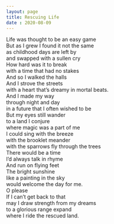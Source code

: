 ```yaml
---
layout: page
title: Rescuing Life
date : 2020-08-09
---
```



Life was thought to be an easy game  
But as I grew I found it not the same  
as childhood days are left by  
and swapped with a sullen cry  
How hard was it to break  
with a time that had no stakes  
And so I walked the halls  
And I strove the streets  
with a heart that’s dreamy in mortal beats.  
And I made my way  
through night and day  
in a future that I often wished to be  
But my eyes still wander   
to a land I conjure  
where magic was a part of me  
I could sing with the breeze  
with the brooklet meander  
with the sparrows fly through the trees  
There would be a time  
I’d always talk in rhyme  
And run on flying feet  
The bright sunshine  
like a painting in the sky  
would welcome the day for me.  
O please   
If I can’t get back to that  
may I draw strength from my dreams  
to a glorious range expand  
where I ride the rescued land.  